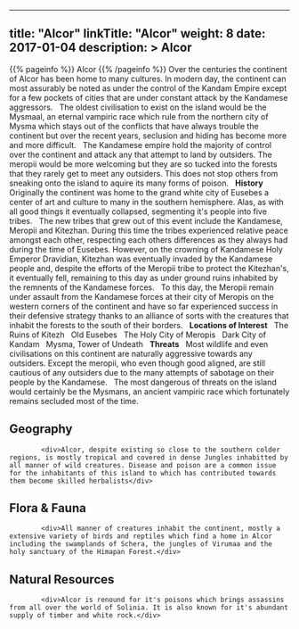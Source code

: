
---
title: "Alcor"
linkTitle: "Alcor"
weight: 8
date: 2017-01-04
description: >
 Alcor
---

{{% pageinfo %}}
Alcor
{{% /pageinfo %}}
Over the centuries the continent of Alcor has been home to many cultures. In modern day, the continent can most assurably be noted as under the control of the Kandam Empire except for a few pockets of cities that are under constant attack by the Kandamese aggressors. <span class="line-spacer d-block"> </span> The oldest civilisation to exist on the island would be the Mysmaal, an eternal vampiric race which rule from the northern city of Mysma which stays out of the conflicts that have always trouble the continent but over the recent years, seclusion and hiding has become more and more difficult. <span class="line-spacer d-block"> </span> The Kandamese empire hold the majority of control over the continent and attack any that attempt to land by outsiders. The meropii would be more welcoming but they are so tucked into the forests that they rarely get to meet any outsiders. This does not stop others from sneaking onto the island to aquire its many forms of poison. <span class="line-spacer d-block"> </span> **History** <span class="line-spacer d-block"> </span> Originally the continent was home to the grand white city of Eusebes a center of art and culture to many in the southern hemisphere. Alas, as with all good things it eventually collapsed, segmenting it's people into five tribes. <span class="line-spacer d-block"> </span> The new tribes that grew out of this event include the Kandamese, Meropii and Kitezhan. During this time the tribes experienced relative peace amongst each other, respecting each others differences as they always had during the time of Eusebes. However, on the crowning of Kandamese Holy Emperor Dravidian, Kitezhan was eventually invaded by the Kandamese people and, despite the efforts of the Meropii tribe to protect the Kitezhan's, it eventually fell, remaining to this day as under ground ruins inhabited by the remnents of the Kandamese forces. <span class="line-spacer d-block"> </span> To this day, the Meropii remain under assault from the Kandamese forces at their city of Meropis on the western corners of the continent and have so far experienced success in their defensive strategy thanks to an alliance of sorts with the creatures that inhabit the forests to the south of their borders. <span class="line-spacer d-block"> </span> **Locations of Interest** <span class="line-spacer d-block"> </span> The Ruins of Kitezh <span class="line-spacer d-block"> </span> Old Eusebes <span class="line-spacer d-block"> </span> The Holy City of Meropis <span class="line-spacer d-block"> </span> Dark City of Kandam <span class="line-spacer d-block"> </span> Mysma, Tower of Undeath <span class="line-spacer d-block"> </span> **Threats** <span class="line-spacer d-block"> </span> Most wildlife and even civilisations on this continent are naturally aggressive towards any outsiders. Except the meropii, who even though good aligned, are still cautious of any outsiders due to the many attempts of sabotage on their people by the Kandamese. <span class="line-spacer d-block"> </span> The most dangerous of threats on the island would certainly be the Mysmans, an ancient vampiric race which fortunately remains secluded most of the time.

## Geography


            <div>Alcor, despite existing so close to the southern colder regions, is mostly tropical and covered in dense Jungles inhabitted by all manner of wild creatures. Disease and poison are a common issue for the inhabitants of this island to which has contributed towards them become skilled herbalists</div>
                            

## Flora & Fauna


            <div>All manner of creatures inhabit the continent, mostly a extensive variety of birds and reptiles which find a home in Alcor including the swamplands of Schera, the jungles of Virumaa and the holy sanctuary of the Himapan Forest.</div>
                            

## Natural Resources


            <div>Alcor is renound for it's poisons which brings assassins from all over the world of Solinia. It is also known for it's abundant supply of timber and white rock.</div>
